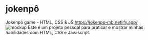# jokenpô
Jokenpô game - HTML, CSS &amp; JS https://jokenpo-mb.netlify.app/
![mockup](https://user-images.githubusercontent.com/118431332/208847108-c948dd65-1dad-4334-a380-067b49da6f34.jpg)
Este é um projeto pessoal para praticar e mostrar minhas habilidades com HTML, CSS e Javascript.
